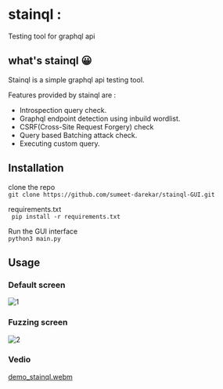# stainql :

Testing tool for graphql api

## what's stainql :grinning:

Stainql is a simple graphql api testing tool. 


Features provided by stainql are :
- Introspection query check.
- Graphql endpoint detection using inbuild wordlist.
- CSRF(Cross-Site Request Forgery) check
- Query based Batching attack check.
- Executing custom query.

## Installation

clone the repo   
`git clone https://github.com/sumeet-darekar/stainql-GUI.git`

requirements.txt   
` pip install -r requirements.txt`

Run the GUI interface   
`python3 main.py`

## Usage
### Default screen
![1](https://github.com/user-attachments/assets/1b6b2dab-10bc-4308-a770-863c15d04694)

### Fuzzing screen
![2](https://github.com/user-attachments/assets/3a2aa710-b6e9-4ad9-9f0f-2e9cbab4f7b5)


### Vedio
[demo_stainql.webm](https://github.com/user-attachments/assets/e8c4c87e-ee3c-41b8-a179-c42464a8607f)
